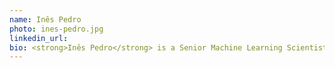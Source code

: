 ```yaml
---
name: Inês Pedro
photo: ines-pedro.jpg
linkedin_url: 
bio: <strong>Inês Pedro</strong> is a Senior Machine Learning Scientist at Zendesk (joined with the acquisition of Cleverly, a Portuguese startup) working on Natural Language Processing problems. With a background in Applied Mathematics and Computation, she has been co-organizing the Deep Learning Sessions since 2020. Inês enjoys spending time at the beach, playing tennis and reading.
---
```

